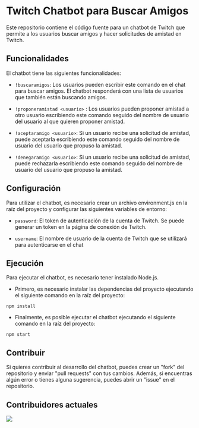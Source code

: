 # Twitch Chatbot para Buscar Amigos
Este repositorio contiene el código fuente para un chatbot de Twitch que permite a los usuarios buscar amigos y hacer solicitudes de amistad en Twitch.

## Funcionalidades
El chatbot tiene las siguientes funcionalidades:

* `!buscaramigos`: Los usuarios pueden escribir este comando en el chat para buscar amigos. El chatbot responderá con una lista de usuarios que también están buscando amigos.

* `!proponeramistad <usuario>` : Los usuarios pueden proponer amistad a otro usuario escribiendo este comando seguido del nombre de usuario del usuario al que quieren proponer amistad.

* `!aceptaramigo <usuario>`: Si un usuario recibe una solicitud de amistad, puede aceptarla escribiendo este comando seguido del nombre de usuario del usuario que propuso la amistad.

* `!denegaramigo <usuario>`: Si un usuario recibe una solicitud de amistad, puede rechazarla escribiendo este comando seguido del nombre de usuario del usuario que propuso la amistad.

## Configuración
Para utilizar el chatbot, es necesario crear un archivo environment.js en la raíz del proyecto y configurar las siguientes variables de entorno:

* `password`: El token de autenticación de la cuenta de Twitch. Se puede generar un token en la página de conexión de Twitch.
    
* `username`: El nombre de usuario de la cuenta de Twitch que se utilizará para autenticarse en el chat

## Ejecución
Para ejecutar el chatbot, es necesario tener instalado Node.js.

* Primero, es necesario instalar las dependencias del proyecto ejecutando el siguiente comando en la raíz del proyecto:

``` npm install ```

* Finalmente, es posible ejecutar el chatbot ejecutando el siguiente comando en la raíz del proyecto:

``` npm start ```

## Contribuir

Si quieres contribuir al desarrollo del chatbot, puedes crear un "fork" del repositorio y enviar "pull requests" con tus cambios. Además, si encuentras algún error o tienes alguna sugerencia, puedes abrir un "issue" en el repositorio.

## Contribuidores actuales

<a href = "https://github.com/Xilerth/make-friends-twitch/contributors">
  <img src = "https://contrib.rocks/image?repo=xilerth/make-friends-twitch"/>
</a>


